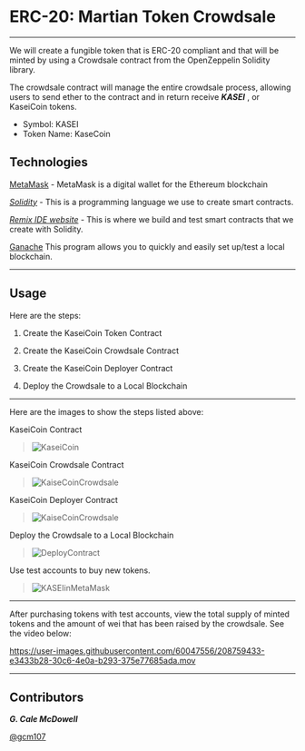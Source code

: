 

# ERC-20: Martian Token Crowdsale

---

We will create a fungible token that is ERC-20 compliant and that will be minted by using a Crowdsale contract from the OpenZeppelin Solidity library.

The crowdsale contract will manage the entire crowdsale process, allowing users to send ether to the contract and in return receive _**KASEI**_ , or KaseiCoin tokens.

* Symbol: KASEI
* Token Name: KaseCoin

## Technologies

[MetaMask](https://metamask.io/download/) - MetaMask is a digital wallet for the Ethereum blockchain

_[Solidity](https://soliditylang.org/)_ - This is a programming language we use to create smart contracts.

_[Remix IDE website](https://remix.ethereum.org/)_ - This is where we build and test smart contracts that we create with Solidity.

[Ganache](https://www.trufflesuite.com/ganache) This program allows you to quickly and easily set up/test a local blockchain.

---

## Usage

Here are the steps:

1. Create the KaseiCoin Token Contract

2. Create the KaseiCoin Crowdsale Contract

3. Create the KaseiCoin Deployer Contract

4. Deploy the Crowdsale to a Local Blockchain

---

Here are the images to show the steps listed above:

KaseiCoin Contract
> ![KaseiCoin](Images/KaseiCoinCompile.png)

KaseiCoin Crowdsale Contract
> ![KaiseCoinCrowdsale](Images/KaiseCoinCrowdsaleCompile.png)

KaseiCoin Deployer Contract
> ![KaiseCoinCrowdsale](Images/KaseiCoinCrowdsaleDeployer.png)

Deploy the Crowdsale to a Local Blockchain
> ![DeployContract](Images/AddKASEtoMetaMask.png)

Use test accounts to buy new tokens.
> ![KASEIinMetaMask](Images/AddKASEtoMetaMask2.png)

---

After purchasing tokens with test accounts, view the total supply of minted tokens and the amount of wei that has been raised by the crowdsale. See the video below:

<https://user-images.githubusercontent.com/60047556/208759433-e3433b28-30c6-4e0a-b293-375e77685ada.mov>

---

## Contributors

**_G. Cale McDowell_**

[@gcm107](https://github.com/gcm107)

